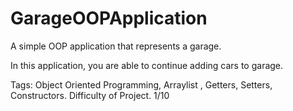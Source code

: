 # GarageOOPApplication
A simple OOP application that represents a garage. 

In this application, you are able to continue adding cars to garage.

Tags: Object Oriented Programming, Arraylist , Getters, Setters, Constructors.
Difficulty of Project. 1/10

